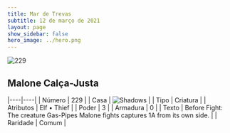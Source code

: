 ```yaml
---
title: Mar de Trevas
subtitle: 12 de março de 2021
layout: page
show_sidebar: false
hero_image: ../hero.png
---
```


![229](https://cdn.keyforgegame.com/media/card_front/pt/496_229_WM2224V6RWHV_pt.png)

## Malone Calça-Justa

|----|----|
| Número | 229 |
| Casa | ![Shadows](https://archonarcana.com/images/thumb/e/ee/Shadows.png/22px-Shadows.png "Sombras") |
| Tipo | Criatura |
| Atributos | Elf • Thief |
| Poder | 3 |
| Armadura | 0 |
| Texto | Before Fight: The creature Gas-Pipes Malone fights captures 1A from its own side. |
| Raridade | Comum |
